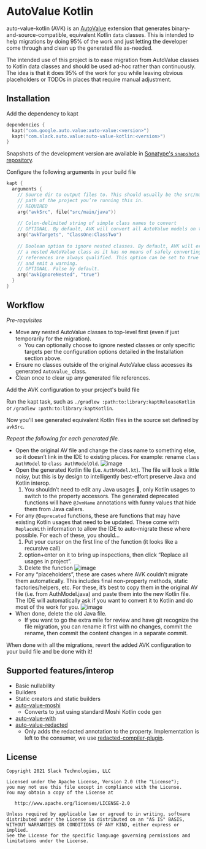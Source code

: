 AutoValue Kotlin
================

auto-value-kotlin (AVK) is an [AutoValue](https://github.com/google/auto) extension that generates 
binary-and-source-compatible, equivalent Kotlin `data` classes. This is intended to help migrations 
by doing 95% of the work and just letting the developer come through and clean up the generated file 
as-needed.

The intended use of this project is to ease migration from AutoValue classes to Kotlin data classes
and should be used ad-hoc rather than continuously. The idea is that it does 95% of the work for you
while leaving obvious placeholders or TODOs in places that require manual adjustment.

## Installation

Add the dependency to kapt

```kotlin
dependencies {
  kapt("com.google.auto.value:auto-value:<version>")
  kapt("com.slack.auto.value:auto-value-kotlin:<version>")
}
```

Snapshots of the development version are available in [Sonatype's `snapshots` repository][snap].

Configure the following arguments in your build file

```kotlin
kapt {
  arguments {
    // Source dir to output files to. This should usually be the src/main/java or src/main/kotlin 
    // path of the project you’re running this in.
    // REQUIRED
    arg("avkSrc", file("src/main/java"))
    
    // Colon-delimited string of simple class names to convert
    // OPTIONAL. By default, AVK will convert all AutoValue models on the compilation.
    arg("avkTargets", "ClassOne:ClassTwo")
    
    // Boolean option to ignore nested classes. By default, AVK will error out when it encounters
    // a nested AutoValue class as it has no means of safely converting the class since its 
    // references are always qualified. This option can be set to true to make AVK just skip them
    // and emit a warning.
    // OPTIONAL. False by default.
    arg("avkIgnoreNested", "true")
  }
}
```

## Workflow

_Pre-requisites_
* Move any nested AutoValue classes to top-level first (even if just temporarily for the migration).
  * You can optionally choose to ignore nested classes or only specific targets per the configuration
    options detailed in the Installation section above.
* Ensure no classes outside of the original AutoValue class accesses its generated `AutoValue_` class.
* Clean once to clear up any generated file references.

Add the AVK configuration to your project's build file

Run the kapt task, such as `./gradlew :path:to:library:kaptReleaseKotlin` or `/gradlew :path:to:library:kaptKotlin`.

Now you'll see generated equivalent Kotlin files in the source set defined by `avkSrc`.

_Repeat the following for each generated file._
- Open the original AV file and change the class name to something else, so it doesn’t link in the IDE to existing places. For example: rename `class AuthModel` to `class AuthModelOld`.
![image](https://user-images.githubusercontent.com/1361086/137796491-8dc422a9-6d9b-4514-9c6c-758d51e6b216.png)
- Open the generated Kotlin file (i.e. `AuthModel.kt`). The file will look a little noisy, but this is by design to intelligently best-effort preserve Java and Kotlin interop.
    1. You shouldn’t need to edit any Java usages 🤞, only Kotlin usages to switch to the property accessors. The generated deprecated functions will have `@JvmName` annotations with funny values that hide them from Java callers.
- For any `@Deprecated` functions, these are functions that may have existing Kotlin usages that need to be updated. These come with `ReplaceWith` information to allow the IDE to auto-migrate these where possible. For each of these, you should…
    1. Put your cursor on the first line of the function (it looks like a recursive call)
    2. option+enter on it to bring up inspections, then click “Replace all usages in project”.
    3. Delete the function
![image](https://user-images.githubusercontent.com/1361086/137796511-a825ae37-ac75-49db-9356-6fefc9546e48.png)
- For any “placeholders”, these are cases where AVK couldn’t migrate them automatically. This includes final non-property methods, static factories/helpers, etc. For these, it’s best to copy them in the original AV file (i.e. from AuthModel.java) and paste them into the new Kotlin file. The IDE will automatically ask if you want to convert it to Kotlin and do most of the work for you.
![image](https://user-images.githubusercontent.com/1361086/137796529-566b1d7a-c3f8-4d45-8b9d-99dd2c9d5825.png)
- When done, delete the old Java file.
  - If you want to go the extra mile for review and have git recognize the file migration, you can rename it first with no changes, commit the rename, then commit the content changes in a separate commit.

When done with all the migrations, revert the added AVK configuration to your build file and be done with it!

## Supported features/interop

* Basic nullability
* Builders
* Static creators and static builders
* [auto-value-moshi](https://github.com/rharter/auto-value-moshi)
  * Converts to just using standard Moshi Kotlin code gen
* [auto-value-with](https://github.com/gabrielittner/auto-value-with)
* [auto-value-redacted](https://github.com/square/auto-value-redacted)
  * Only adds the redacted annotation to the property. Implementation is left to the consumer, we use [redacted-compiler-plugin](https://github.com/ZacSweers/redacted-compiler-plugin).

License
--------

    Copyright 2021 Slack Technologies, LLC

    Licensed under the Apache License, Version 2.0 (the "License");
    you may not use this file except in compliance with the License.
    You may obtain a copy of the License at

       http://www.apache.org/licenses/LICENSE-2.0

    Unless required by applicable law or agreed to in writing, software
    distributed under the License is distributed on an "AS IS" BASIS,
    WITHOUT WARRANTIES OR CONDITIONS OF ANY KIND, either express or implied.
    See the License for the specific language governing permissions and
    limitations under the License.


[snap]: https://oss.sonatype.org/content/repositories/snapshots/com/slack/auto/value/